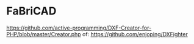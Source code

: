 # FaBriCAD

https://github.com/active-programming/DXF-Creator-for-PHP/blob/master/Creator.php of: https://github.com/enjoping/DXFighter
